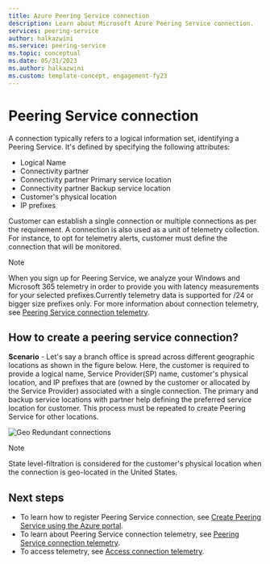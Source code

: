 ```yaml
---
title: Azure Peering Service connection 
description: Learn about Microsoft Azure Peering Service connection.
services: peering-service
author: halkazwini
ms.service: peering-service
ms.topic: conceptual
ms.date: 05/31/2023
ms.author: halkazwini
ms.custom: template-concept, engagement-fy23
---
```


# Peering Service connection

A connection typically refers to a logical information set, identifying a Peering Service. It's defined by specifying the following attributes:

- Logical Name
- Connectivity partner
- Connectivity partner Primary service location
- Connectivity partner Backup service location
- Customer's physical location
- IP prefixes

Customer can establish a single connection or multiple connections as per the requirement. A connection is also used as a unit of telemetry collection. For instance, to opt for telemetry alerts, customer must define the connection that will be monitored.

> [!NOTE]
> When you sign up for Peering Service, we analyze your Windows and Microsoft 365 telemetry in order to provide you with latency measurements for your selected prefixes.Currently telemetry data is supported for /24 or bigger size prefixes only.
> For more information about connection telemetry, see [Peering Service connection telemetry](connection-telemetry.md).

## How to create a peering service connection?

**Scenario** - Let's say a branch office is spread across different geographic locations as shown in the figure below. Here, the customer is required to provide a logical name, Service Provider(SP) name, customer's physical location, and IP prefixes that are (owned by the customer or allocated by the Service Provider) associated with a single connection.  The primary and backup service locations with partner help defining the preferred service location for customer. This process must be repeated to create Peering Service for other locations.

![Geo Redundant connections](./media/peering-service-connection/peering-service-connections.png)

> [!NOTE]
> State level-filtration is considered for the customer's physical location when the connection is geo-located in the United States.

## Next steps

- To learn how to register Peering Service connection, see [Create Peering Service using the Azure portal](azure-portal.md).
- To learn about Peering Service connection telemetry, see [Peering Service connection telemetry](connection-telemetry.md).
- To access telemetry, see [Access connection telemetry](measure-connection-telemetry.md).
